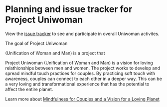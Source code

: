# Planning and issue tracker for Project Uniwoman

View the [issue tracker](https://github.com/uniwoman/project-planning/issues) to see and participate in overall Uniwoman activites.

The goal of Project Uniwoman 

(Unification of Woman and Man) is a project that 

Project Uniwoman (Unification of Woman and Man) is a vision for loving relathionships between men and women. The project works to develop and spread mindful touch practices for couples. By practicing soft touch with awareness, couples can connect to each other in a deeper way. This can be a very loving and transformational experience that has the potential to affect the entire planet.

Learn more about [Mindfulness for Couples and a Vision for a Loving Planet](https://steemit.com/introduceyourself/@uniwoman/mindfulness-for-couples-and-a-vision-for-a-loving-planet)
